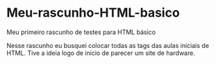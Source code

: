 # Meu-rascunho-HTML-basico
Meu primeiro rascunho de testes para HTML básico

Nesse rascunho eu busquei colocar todas as tags das aulas iniciais de HTML. 
Tive a ideia logo de inicio de parecer um site de hardware.
